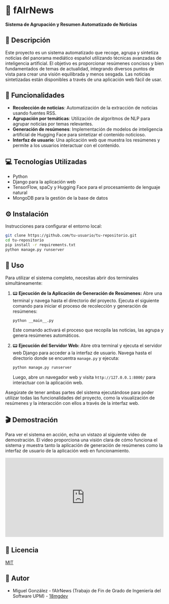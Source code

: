 # 📰 fAIrNews
**Sistema de Agrupación y Resumen Automatizado de Noticias**

## 📝 Descripción
Este proyecto es un sistema automatizado que recoge, agrupa y sintetiza noticias del panorama mediático español utilizando técnicas avanzadas de inteligencia artificial. El objetivo es proporcionar resúmenes concisos y bien fundamentados de temas de actualidad, integrando diversos puntos de vista para crear una visión equilibrada y menos sesgada. Las noticias sintetizadas están disponibles a través de una aplicación web fácil de usar.

## 🌟 Funcionalidades
- **Recolección de noticias**: Automatización de la extracción de noticias usando fuentes RSS.
- **Agrupación por temáticas**: Utilización de algoritmos de NLP para agrupar noticias por temas relevantes.
- **Generación de resúmenes**: Implementación de modelos de inteligencia artificial de Hugging Face para sintetizar el contenido noticioso.
- **Interfaz de usuario**: Una aplicación web que muestra los resúmenes y permite a los usuarios interactuar con el contenido.

## 💻 Tecnologías Utilizadas
- Python
- Django para la aplicación web
- TensorFlow, spaCy y Hugging Face para el procesamiento de lenguaje natural
- MongoDB para la gestión de la base de datos

## ⚙️ Instalación
Instrucciones para configurar el entorno local:
```bash
git clone https://github.com/tu-usuario/tu-repositorio.git
cd tu-repositorio
pip install -r requirements.txt
python manage.py runserver
```

## 🚀 Uso

Para utilizar el sistema completo, necesitas abrir dos terminales simultáneamente:

1. 📟 **Ejecución de la Aplicación de Generación de Resúmenes:**
   Abre una terminal y navega hasta el directorio del proyecto. Ejecuta el siguiente comando para iniciar el proceso de recolección y generación de resúmenes:
   ```bash
   python __main__.py
   ```
   Este comando activará el proceso que recopila las noticias, las agrupa y genera resúmenes automáticos.

2. 📟 **Ejecución del Servidor Web:**
   Abre otra terminal y ejecuta el servidor web Django para acceder a la interfaz de usuario. Navega hasta el directorio donde se encuentra `manage.py` y ejecuta:
   ```bash
   python manage.py runserver
   ```
   Luego, abre un navegador web y visita `http://127.0.0.1:8000/` para interactuar con la aplicación web.

Asegúrate de tener ambas partes del sistema ejecutándose para poder utilizar todas las funcionalidades del proyecto, como la visualización de resúmenes y la interacción con ellos a través de la interfaz web.

## 🎬 Demostración

Para ver el sistema en acción, echa un vistazo al siguiente video de demostración. El video proporciona una visión clara de cómo funciona el sistema y muestra tanto la aplicación de generación de resúmenes como la interfaz de usuario de la aplicación web en funcionamiento.

<iframe width="500" height="250" src="https://www.youtube.com/watch?v=CEnqBGE3mJY" title="YouTube video player" frameborder="0" allow="accelerometer; autoplay; clipboard-write; encrypted-media; gyroscope; picture-in-picture" allowfullscreen="1"></iframe>

## 📄 Licencia
[MIT](./LICENSE)

## 👤 Autor
- Miguel González - fAIrNews (Trabajo de Fin de Grado de Ingeniería del Software UPM) - [18mgdev](https://github.com/18mgdev)

